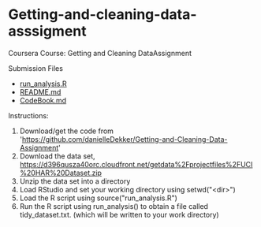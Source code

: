 # Getting-and-cleaning-data-asssigment
Coursera Course: Getting and Cleaning DataAssignment

Submission Files
- [run_analysis.R](https://github.com/danielleDekker/Getting-and-Cleaning-Data-Assignment/blob/master/run_analysis.R)
- [README.md](https://github.com/danielleDekker/Getting-and-Cleaning-Data-Assignment/blob/master/README.md)
- [CodeBook.md](https://github.com/danielleDekker/Getting-and-Cleaning-Data-Assignment/blob/master/CodeBook.md)

Instructions:

1. Download/get the code from 'https://github.com/danielleDekker/Getting-and-Cleaning-Data-Assignment'
2. Download the data set, https://d396qusza40orc.cloudfront.net/getdata%2Fprojectfiles%2FUCI%20HAR%20Dataset.zip
3. Unzip the data set into a directory
4. Load RStudio and set your working directory using setwd("\<dir\>")
5. Load the R script using source("run_analysis.R")
6. Run the R script using run_analysis() to obtain a file called tidy_dataset.txt. (which will be written to your work directory)
